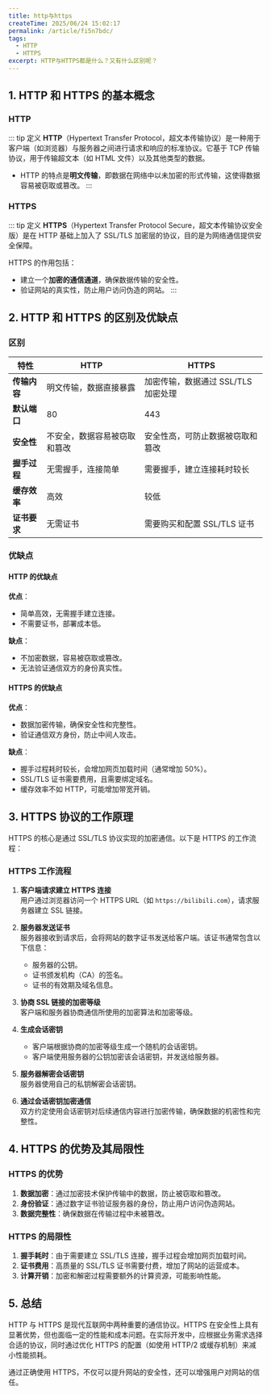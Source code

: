 ```yaml
---
title: http与https
createTime: 2025/06/24 15:02:17
permalink: /article/fi5n7bdc/
tags:
  - HTTP
  - HTTPS
excerpt: HTTP与HTTPS都是什么？又有什么区别呢？
---
```


## 1. HTTP 和 HTTPS 的基本概念

### HTTP

::: tip 定义
**HTTP**（Hypertext Transfer Protocol，超文本传输协议）是一种用于客户端（如浏览器）与服务器之间进行请求和响应的标准协议。它基于 TCP 传输协议，用于传输超文本（如 HTML 文件）以及其他类型的数据。

- HTTP 的特点是**明文传输**，即数据在网络中以未加密的形式传输，这使得数据容易被窃取或篡改。
:::
### HTTPS
::: tip 定义
**HTTPS**（Hypertext Transfer Protocol Secure，超文本传输协议安全版）是在 HTTP 基础上加入了 SSL/TLS 加密层的协议，目的是为网络通信提供安全保障。

HTTPS 的作用包括：
  - 建立一个**加密的通信通道**，确保数据传输的安全性。
  - 验证网站的真实性，防止用户访问伪造的网站。
:::
## 2. HTTP 和 HTTPS 的区别及优缺点

### 区别
| 特性                | HTTP                                  | HTTPS                                   |
|---------------------|---------------------------------------|----------------------------------------|
| **传输内容**         | 明文传输，数据直接暴露                | 加密传输，数据通过 SSL/TLS 加密处理     |
| **默认端口**         | 80                                   | 443                                    |
| **安全性**           | 不安全，数据容易被窃取和篡改          | 安全性高，可防止数据被窃取和篡改        |
| **握手过程**         | 无需握手，连接简单                   | 需要握手，建立连接耗时较长             |
| **缓存效率**         | 高效                                | 较低                                   |
| **证书要求**         | 无需证书                             | 需要购买和配置 SSL/TLS 证书             |

### 优缺点
#### HTTP 的优缺点
**优点**：
- 简单高效，无需握手建立连接。
- 不需要证书，部署成本低。

**缺点**：
- 不加密数据，容易被窃取或篡改。
- 无法验证通信双方的身份真实性。

#### HTTPS 的优缺点
**优点**：
- 数据加密传输，确保安全性和完整性。
- 验证通信双方身份，防止中间人攻击。

**缺点**：
- 握手过程耗时较长，会增加网页加载时间（通常增加 50%）。
- SSL/TLS 证书需要费用，且需要绑定域名。
- 缓存效率不如 HTTP，可能增加带宽开销。

## 3. HTTPS 协议的工作原理

HTTPS 的核心是通过 SSL/TLS 协议实现的加密通信。以下是 HTTPS 的工作流程：

### HTTPS 工作流程
1. **客户端请求建立 HTTPS 连接**  
   用户通过浏览器访问一个 HTTPS URL（如 `https://bilibili.com`），请求服务器建立 SSL 链接。

2. **服务器发送证书**  
   服务器接收到请求后，会将网站的数字证书发送给客户端。该证书通常包含以下信息：
   - 服务器的公钥。
   - 证书颁发机构（CA）的签名。
   - 证书的有效期及域名信息。

3. **协商 SSL 链接的加密等级**  
   客户端和服务器协商通信所使用的加密算法和加密等级。

4. **生成会话密钥**  
   - 客户端根据协商的加密等级生成一个随机的会话密钥。
   - 客户端使用服务器的公钥加密该会话密钥，并发送给服务器。

5. **服务器解密会话密钥**  
   服务器使用自己的私钥解密会话密钥。

6. **通过会话密钥加密通信**  
   双方约定使用会话密钥对后续通信内容进行加密传输，确保数据的机密性和完整性。

## 4. HTTPS 的优势及其局限性

### HTTPS 的优势
1. **数据加密**：通过加密技术保护传输中的数据，防止被窃取和篡改。
2. **身份验证**：通过数字证书验证服务器的身份，防止用户访问伪造网站。
3. **数据完整性**：确保数据在传输过程中未被篡改。

### HTTPS 的局限性
1. **握手耗时**：由于需要建立 SSL/TLS 连接，握手过程会增加网页加载时间。
2. **证书费用**：高质量的 SSL/TLS 证书需要付费，增加了网站的运营成本。
3. **计算开销**：加密和解密过程需要额外的计算资源，可能影响性能。

## 5. 总结

HTTP 与 HTTPS 是现代互联网中两种重要的通信协议。HTTPS 在安全性上具有显著优势，但也面临一定的性能和成本问题。在实际开发中，应根据业务需求选择合适的协议，同时通过优化 HTTPS 的配置（如使用 HTTP/2 或缓存机制）来减小性能损耗。

通过正确使用 HTTPS，不仅可以提升网站的安全性，还可以增强用户对网站的信任。